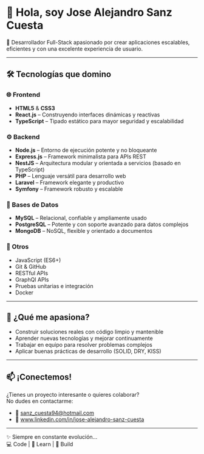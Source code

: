 # 👋 Hola, soy Jose Alejandro Sanz Cuesta

🚀 Desarrollador Full-Stack apasionado por crear aplicaciones escalables, eficientes y con una excelente experiencia de usuario.

---

## 🛠️ Tecnologías que domino

### 🌐 Frontend
- **HTML5** & **CSS3**
- **React.js** – Construyendo interfaces dinámicas y reactivas
- **TypeScript** – Tipado estático para mayor seguridad y escalabilidad

### ⚙️ Backend
- **Node.js** – Entorno de ejecución potente y no bloqueante
- **Express.js** – Framework minimalista para APIs REST
- **NestJS** – Arquitectura modular y orientada a servicios (basado en TypeScript)
- **PHP** – Lenguaje versátil para desarrollo web
- **Laravel** – Framework elegante y productivo
- **Symfony** – Framework robusto y escalable

### 💾 Bases de Datos
- **MySQL** – Relacional, confiable y ampliamente usado
- **PostgreSQL** – Potente y con soporte avanzado para datos complejos
- **MongoDB** – NoSQL, flexible y orientado a documentos

### 🔧 Otros
- JavaScript (ES6+)
- Git & GitHub
- RESTful APIs
- GraphQl APIs
- Pruebas unitarias e integración
- Docker 

---

## 🚀 ¿Qué me apasiona?
- Construir soluciones reales con código limpio y mantenible
- Aprender nuevas tecnologías y mejorar continuamente
- Trabajar en equipo para resolver problemas complejos
- Aplicar buenas prácticas de desarrollo (SOLID, DRY, KISS)

---

## 📫 ¡Conectemos!
¿Tienes un proyecto interesante o quieres colaborar?  
No dudes en contactarme:

- 📧 sanz_cuesta94@hotmail.com
- 💼 www.linkedin.com/in/jose-alejandro-sanz-cuesta
  
---

✨ Siempre en constante evolución...  
💻 Code | 🧠 Learn | 🚀 Build
